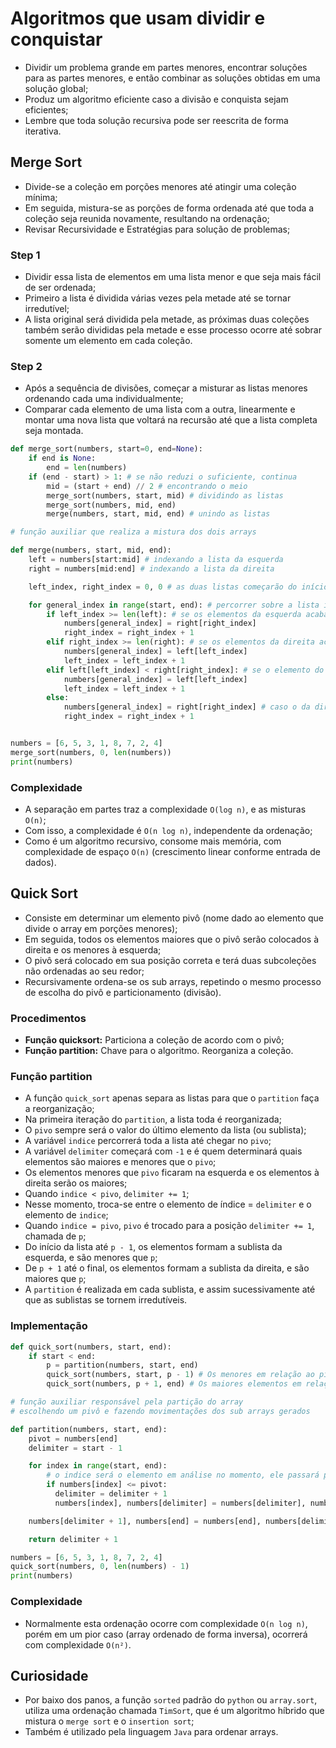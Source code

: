 <!-- markdownlint-disable MD024 -->
# Algoritmos que usam dividir e conquistar

* Dividir um problema grande em partes menores, encontrar soluções para as partes menores, e então combinar as soluções obtidas em uma solução global;
* Produz um algoritmo eficiente caso a divisão e conquista sejam eficientes;
* Lembre que toda solução recursiva pode ser reescrita de forma iterativa.

## Merge Sort

* Divide-se a coleção em porções menores até atingir uma coleção mínima;
* Em seguida, mistura-se as porções de forma ordenada até que toda a coleção seja reunida novamente, resultando na ordenação;
* Revisar Recursividade e Estratégias para solução de problemas;

### Step 1

* Dividir essa lista de elementos em uma lista menor e que seja mais fácil de ser ordenada;
* Primeiro a lista é dividida várias vezes pela metade até se tornar irredutível;
* A lista original será dividida pela metade, as próximas duas coleções também serão divididas pela metade e esse processo ocorre até sobrar somente um elemento em cada coleção.

### Step 2

* Após a sequência de divisões, começar a misturar as listas menores ordenando cada uma individualmente;
* Comparar cada elemento de uma lista com a outra, linearmente e montar uma nova lista que voltará na recursão até que a lista completa seja montada.

~~~py
def merge_sort(numbers, start=0, end=None):
    if end is None:
        end = len(numbers)
    if (end - start) > 1: # se não reduzi o suficiente, continua
        mid = (start + end) // 2 # encontrando o meio
        merge_sort(numbers, start, mid) # dividindo as listas
        merge_sort(numbers, mid, end)
        merge(numbers, start, mid, end) # unindo as listas

# função auxiliar que realiza a mistura dos dois arrays

def merge(numbers, start, mid, end):
    left = numbers[start:mid] # indexando a lista da esquerda
    right = numbers[mid:end] # indexando a lista da direita

    left_index, right_index = 0, 0 # as duas listas começarão do início

    for general_index in range(start, end): # percorrer sobre a lista inteira como se fosse uma
        if left_index >= len(left): # se os elementos da esquerda acabaram, preenche o restante com a lista da direita 
            numbers[general_index] = right[right_index]
            right_index = right_index + 1
        elif right_index >= len(right): # se os elementos da direita acabaram, preenche o restante com a lista da esquerda
            numbers[general_index] = left[left_index]
            left_index = left_index + 1
        elif left[left_index] < right[right_index]: # se o elemento do topo da esquerda for menor que o da direita, ele será o escolhido
            numbers[general_index] = left[left_index]
            left_index = left_index + 1
        else:
            numbers[general_index] = right[right_index] # caso o da direita seja menor, ele será o escolhido
            right_index = right_index + 1


numbers = [6, 5, 3, 1, 8, 7, 2, 4]
merge_sort(numbers, 0, len(numbers))
print(numbers)
~~~

### Complexidade

* A separação em partes traz a complexidade `O(log n)`, e as misturas `O(n)`;
* Com isso, a complexidade é `O(n log n)`, independente da ordenação;
* Como é um algoritmo recursivo, consome mais memória, com complexidade de espaço `O(n)` (crescimento linear conforme entrada de dados).

## Quick Sort

* Consiste em determinar um elemento pivô (nome dado ao elemento que divide o array em porções menores);
* Em seguida, todos os elementos maiores que o pivô serão colocados à direita e os menores à esquerda;
* O pivô será colocado em sua posição correta e terá duas subcoleções não ordenadas ao seu redor;
* Recursivamente ordena-se os sub arrays, repetindo o mesmo processo de escolha do pivô e particionamento (divisão).

### Procedimentos

* **Função quicksort:** Particiona a coleção de acordo com o pivô;
* **Função partition:** Chave para o algoritmo. Reorganiza a coleção.

### Função partition

* A função `quick_sort` apenas separa as listas para que o `partition` faça a reorganização;
* Na primeira iteração do `partition`, a lista toda é reorganizada;
* O `pivo` sempre será o valor do último elemento da lista (ou sublista);
* A variável `indice` percorrerá toda a lista até chegar no `pivo`;
* A variável `delimiter` começará com `-1` e é quem determinará quais elementos são maiores e menores que o `pivo`;
* Os elementos menores que `pivo` ficaram na esquerda e os elementos à direita serão os maiores;
* Quando `indice < pivo`, `delimiter += 1`;
* Nesse momento, troca-se entre o elemento de índice = `delimiter` e o elemento de `indice`;
* Quando `indice = pivo`, `pivo` é trocado para a posição `delimiter += 1`, chamada de `p`;
* Do início da lista até `p - 1`, os elementos formam a sublista da esquerda, e são menores que `p`;
* De `p + 1` até o final, os elementos formam a sublista da direita, e são maiores que `p`;
* A `partition` é realizada em cada sublista, e assim sucessivamente até que as sublistas se tornem irredutíveis.

### Implementação

~~~py
def quick_sort(numbers, start, end):
    if start < end:
        p = partition(numbers, start, end) 
        quick_sort(numbers, start, p - 1) # Os menores em relação ao pivô ficarão à esquerda
        quick_sort(numbers, p + 1, end) # Os maiores elementos em relação ao pivô ficarão à direita

# função auxiliar responsável pela partição do array
# escolhendo um pivô e fazendo movimentações dos sub arrays gerados

def partition(numbers, start, end):
    pivot = numbers[end]
    delimiter = start - 1

    for index in range(start, end):
        # o indice será o elemento em análise no momento, ele passará por todos os elementos
        if numbers[index] <= pivot:
          delimiter = delimiter + 1
          numbers[index], numbers[delimiter] = numbers[delimiter], numbers[index]

    numbers[delimiter + 1], numbers[end] = numbers[end], numbers[delimiter + 1]

    return delimiter + 1

numbers = [6, 5, 3, 1, 8, 7, 2, 4]
quick_sort(numbers, 0, len(numbers) - 1)
print(numbers)
~~~

### Complexidade

* Normalmente esta ordenação ocorre com complexidade `O(n log n)`, porém em um pior caso (array ordenado de forma inversa), ocorrerá com complexidade `O(n²)`.

## Curiosidade

* Por baixo dos panos, a função `sorted` padrão do `python` ou `array.sort`, utiliza uma ordenação chamada `TimSort`, que é um algoritmo híbrido que mistura o `merge sort` e o `insertion sort`;
* Também é utilizado pela linguagem `Java` para ordenar arrays.
